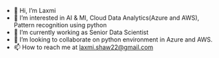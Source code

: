 - 👋 Hi, I’m Laxmi
- 👀 I’m interested in AI & Ml, Cloud Data Analytics(Azure and AWS), Pattern recognition using python
- 🌱 I’m currently working as Senior Data Scientist
- 💞️ I’m looking to collaborate on python environment in Azure and AWS.
- 📫 How to reach me at laxmi.shaw22@gmail.com

<!---
Sweety176/Sweety176 is a ✨ special ✨ repository because its `README.md` (this file) appears on your GitHub profile.
You can click the Preview link to take a look at your changes.
--->
